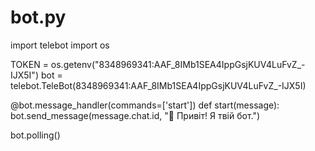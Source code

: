  # bot.py
 import telebot
import os

TOKEN = os.getenv("8348969341:AAF_8IMb1SEA4IppGsjKUV4LuFvZ_-IJX5I")
bot = telebot.TeleBot(8348969341:AAF_8IMb1SEA4IppGsjKUV4LuFvZ_-IJX5I)

@bot.message_handler(commands=['start'])
def start(message):
    bot.send_message(message.chat.id, "👋 Привіт! Я твій бот.")

bot.polling()
